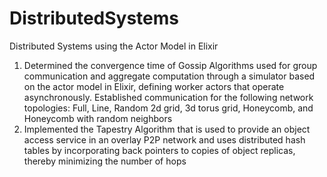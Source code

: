 # DistributedSystems
Distributed Systems using the Actor Model in Elixir
1. Determined the convergence time of Gossip Algorithms used for group communication and aggregate computation through a simulator based on the actor model in Elixir, defining worker actors that operate asynchronously. Established communication for the following network topologies: Full, Line, Random 2d grid, 3d torus grid, Honeycomb, and Honeycomb with random neighbors
2. Implemented the Tapestry Algorithm that is used to provide an object access service in an overlay P2P network and uses distributed hash tables by incorporating back pointers to copies of object replicas, thereby minimizing the number of hops
